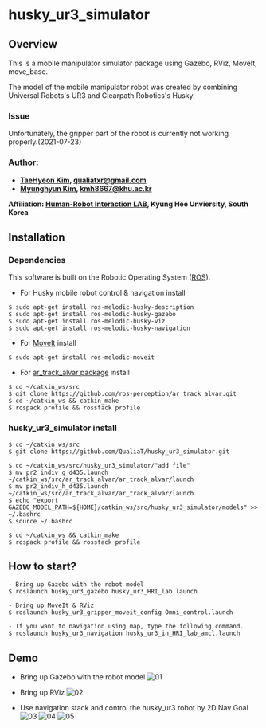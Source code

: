 # husky_ur3_simulator

## Overview
This is a mobile manipulator simulator package using Gazebo, RViz, MoveIt, move_base.

The model of the mobile manipulator robot was created by combining Universal Robots's UR3 and Clearpath Robotics's Husky.

### Issue
Unfortunately, the gripper part of the robot is currently not working properly.(2021-07-23)


### Author:
- **[TaeHyeon Kim](https://github.com/QualiaT), qualiatxr@gmail.com**
- **[Myunghyun Kim](https://github.com/kmh8667), kmh8667@khu.ac.kr**

**Affiliation: [Human-Robot Interaction LAB](https://khu-hri.weebly.com), Kyung Hee Unviersity, South Korea**



## Installation

### Dependencies
This software is built on the Robotic Operating System ([ROS](http://wiki.ros.org/ROS/Installation)).

- For Husky mobile robot control & navigation install
```
$ sudo apt-get install ros-melodic-husky-description
$ sudo apt-get install ros-melodic-husky-gazebo
$ sudo apt-get install ros-melodic-husky-viz
$ sudo apt-get install ros-melodic-husky-navigation
```

- For [MoveIt](https://moveit.ros.org/) install
```
$ sudo apt-get install ros-melodic-moveit
```

- For [ar_track_alvar package](https://github.com/ros-perception/ar_track_alvar) install
```
$ cd ~/catkin_ws/src
$ git clone https://github.com/ros-perception/ar_track_alvar.git
$ cd ~/catkin_ws && catkin_make
$ rospack profile && rosstack profile
```

### husky_ur3_simulator install
```
$ cd ~/catkin_ws/src
$ git clone https://github.com/QualiaT/husky_ur3_simulator.git

$ cd ~/catkin_ws/src/husky_ur3_simulator/"add file"
$ mv pr2_indiv_g_d435.launch ~/catkin_ws/src/ar_track_alvar/ar_track_alvar/launch
$ mv pr2_indiv_h_d435.launch ~/catkin_ws/src/ar_track_alvar/ar_track_alvar/launch
$ echo "export GAZEBO_MODEL_PATH=${HOME}/catkin_ws/src/husky_ur3_simulator/models" >> ~/.bashrc
$ source ~/.bashrc

$ cd ~/catkin_ws && catkin_make
$ rospack profile && rosstack profile
```

## How to start?
```
- Bring up Gazebo with the robot model
$ roslaunch husky_ur3_gazebo husky_ur3_HRI_lab.launch

- Bring up MoveIt & RViz
$ roslaunch husky_ur3_gripper_moveit_config Omni_control.launch

- If you want to navigation using map, type the following command.
$ roslaunch husky_ur3_navigation husky_ur3_in_HRI_lab_amcl.launch
```
## Demo
- Bring up Gazebo with the robot model
![01](https://user-images.githubusercontent.com/87522493/126894178-fff15a46-084b-467d-ab79-00342c11b3d9.png)

- Bring up RViz
![02](https://user-images.githubusercontent.com/87522493/126894179-931a6e86-1f23-4c39-a117-6e848778c900.png)

- Use navigation stack and control the husky_ur3 robot by 2D Nav Goal
![03](https://user-images.githubusercontent.com/87522493/126894180-eee58562-234c-4c83-94c1-aa34b27d8c7f.png)
![04](https://user-images.githubusercontent.com/87522493/126894175-82393fef-d536-472d-97c4-1f9745dc5dee.png)
![05](https://user-images.githubusercontent.com/87522493/126894176-69413f38-e58f-4528-adea-48e183a290ef.png)

